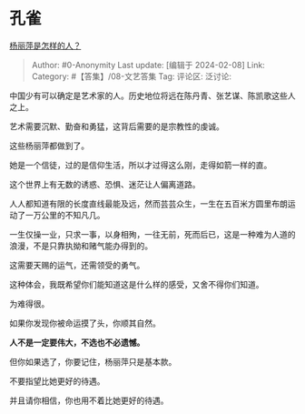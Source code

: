 # 孔雀
[杨丽萍是怎样的人？](https://www.zhihu.com/question/278370018/answer/3390666294)

> Author: #0-Anonymity
> Last update: [编辑于 2024-02-08]
> Link:
> Category:  #【答集】/08-文艺答集 
> Tag:
> 评论区:
> 泛讨论:

中国少有可以确定是艺术家的人。历史地位将远在陈丹青、张艺谋、陈凯歌这些人之上。

艺术需要沉默、勤奋和勇猛，这背后需要的是宗教性的虔诚。

这些杨丽萍都做到了。

她是一个信徒，过的是信仰生活，所以才过得这么刚，走得如箭一样的直。

这个世界上有无数的诱惑、恐惧、迷茫让人偏离道路。

人人都知道有限的长度直线最能及远，然而芸芸众生，一生在五百米方圆里布朗运动了一万公里的不知凡几。

一生仅操一业，只求一事，以身相殉，一往无前，死而后已，这是一种难为人道的浪漫，不是只靠执拗和赌气能办得到的。

这需要天赐的运气，还需领受的勇气。

这种体会，我既希望你们能知道这是什么样的感受，又舍不得你们知道。

为难得很。

如果你发现你被命运摸了头，你顺其自然。

**人不是一定要伟大，不选也不必遗憾。**

但你如果选了，你要记住，杨丽萍只是基本款。

不要指望比她更好的待遇。

并且请你相信，你也用不着比她更好的待遇。
